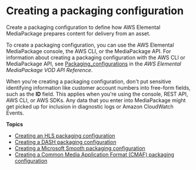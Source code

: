 # Creating a packaging configuration<a name="pkg-cfig-create"></a>

Create a packaging configuration to define how AWS Elemental MediaPackage prepares content for delivery from an asset\. 

To create a packaging configuration, you can use the AWS Elemental MediaPackage console, the AWS CLI, or the MediaPackage API\. For information about creating a packaging configuration with the AWS CLI or MediaPackage API, see [Packaging\_configurations](https://docs.aws.amazon.com/mediapackage-vod/latest/apireference/packaging_configurations.html) in the *AWS Elemental MediaPackage VOD API Reference*\.

When you're creating a packaging configuration, don't put sensitive identifying information like customer account numbers into free\-form fields, such as the **ID** field\. This applies when you're using the console, REST API, AWS CLI, or AWS SDKs\. Any data that you enter into MediaPackage might get picked up for inclusion in diagnostic logs or Amazon CloudWatch Events\.

**Topics**
+ [Creating an HLS packaging configuration](pkg-cfig-create-hls.md)
+ [Creating a DASH packaging configuration](pkg-cfig-create-dash.md)
+ [Creating a Microsoft Smooth packaging configuration](pkg-cfig-create-mss.md)
+ [Creating a Common Media Application Format \(CMAF\) packaging configuration](pkg-cfig-create-cmaf.md)